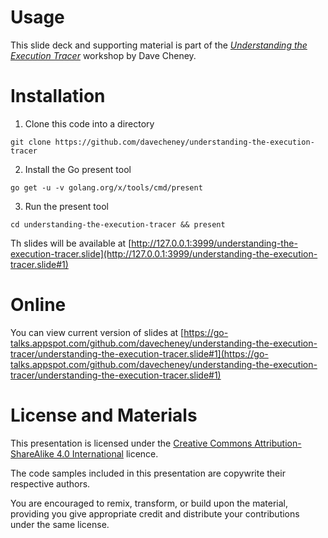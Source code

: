 # Usage

This slide deck and supporting material is part of the [_Understanding the Execution Tracer_](http://dave.cheney.net/training) workshop by Dave Cheney.

# Installation

1. Clone this code into a directory
 ```
 git clone https://github.com/davecheney/understanding-the-execution-tracer
 ```

2. Install the Go present tool
 ```
 go get -u -v golang.org/x/tools/cmd/present
 ```

3. Run the present tool
 ```
 cd understanding-the-execution-tracer && present
 ```

Th slides will be available at [http://127.0.0.1:3999/understanding-the-execution-tracer.slide](http://127.0.0.1:3999/understanding-the-execution-tracer.slide#1)

# Online
You can view current version of slides at [https://go-talks.appspot.com/github.com/davecheney/understanding-the-execution-tracer/understanding-the-execution-tracer.slide#1](https://go-talks.appspot.com/github.com/davecheney/understanding-the-execution-tracer/understanding-the-execution-tracer.slide#1)

# License and Materials

This presentation is licensed under the [Creative Commons Attribution-ShareAlike 4.0 International](https://creativecommons.org/licenses/by-sa/4.0/) licence.

The code samples included in this presentation are copywrite their respective authors.

You are encouraged to remix, transform, or build upon the material, providing you give appropriate credit and distribute your contributions under the same license.
